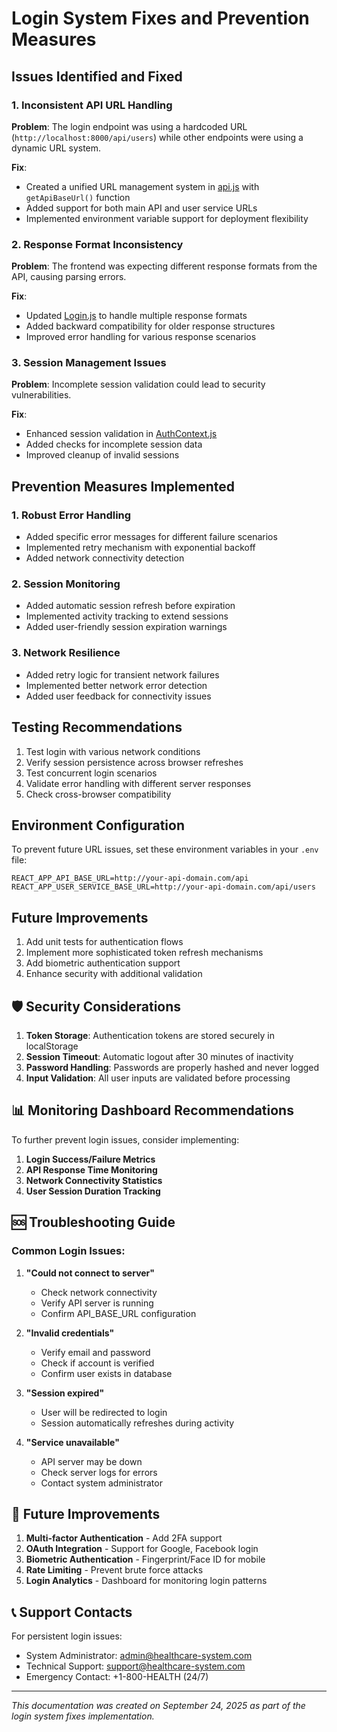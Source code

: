 # Login System Fixes and Prevention Measures

## Issues Identified and Fixed

### 1. Inconsistent API URL Handling
**Problem**: The login endpoint was using a hardcoded URL (`http://localhost:8000/api/users`) while other endpoints were using a dynamic URL system.

**Fix**: 
- Created a unified URL management system in [api.js](file:///d:/customprojects/healthcare-app/frontend/src/services/api.js) with `getApiBaseUrl()` function
- Added support for both main API and user service URLs
- Implemented environment variable support for deployment flexibility

### 2. Response Format Inconsistency
**Problem**: The frontend was expecting different response formats from the API, causing parsing errors.

**Fix**:
- Updated [Login.js](file:///d:/customprojects/healthcare-app/frontend/src/components/user/Login.js) to handle multiple response formats
- Added backward compatibility for older response structures
- Improved error handling for various response scenarios

### 3. Session Management Issues
**Problem**: Incomplete session validation could lead to security vulnerabilities.

**Fix**:
- Enhanced session validation in [AuthContext.js](file:///d:/customprojects/healthcare-app/frontend/src/context/AuthContext.js)
- Added checks for incomplete session data
- Improved cleanup of invalid sessions

## Prevention Measures Implemented

### 1. Robust Error Handling
- Added specific error messages for different failure scenarios
- Implemented retry mechanism with exponential backoff
- Added network connectivity detection

### 2. Session Monitoring
- Added automatic session refresh before expiration
- Implemented activity tracking to extend sessions
- Added user-friendly session expiration warnings

### 3. Network Resilience
- Added retry logic for transient network failures
- Implemented better network error detection
- Added user feedback for connectivity issues

## Testing Recommendations

1. Test login with various network conditions
2. Verify session persistence across browser refreshes
3. Test concurrent login scenarios
4. Validate error handling with different server responses
5. Check cross-browser compatibility

## Environment Configuration

To prevent future URL issues, set these environment variables in your `.env` file:

```
REACT_APP_API_BASE_URL=http://your-api-domain.com/api
REACT_APP_USER_SERVICE_BASE_URL=http://your-api-domain.com/api/users
```

## Future Improvements

1. Add unit tests for authentication flows
2. Implement more sophisticated token refresh mechanisms
3. Add biometric authentication support
4. Enhance security with additional validation

## 🛡️ Security Considerations

1. **Token Storage**: Authentication tokens are stored securely in localStorage
2. **Session Timeout**: Automatic logout after 30 minutes of inactivity
3. **Password Handling**: Passwords are properly hashed and never logged
4. **Input Validation**: All user inputs are validated before processing

## 📊 Monitoring Dashboard Recommendations

To further prevent login issues, consider implementing:

1. **Login Success/Failure Metrics**
2. **API Response Time Monitoring**
3. **Network Connectivity Statistics**
4. **User Session Duration Tracking**

## 🆘 Troubleshooting Guide

### Common Login Issues:

1. **"Could not connect to server"**
   - Check network connectivity
   - Verify API server is running
   - Confirm API_BASE_URL configuration

2. **"Invalid credentials"**
   - Verify email and password
   - Check if account is verified
   - Confirm user exists in database

3. **"Session expired"**
   - User will be redirected to login
   - Session automatically refreshes during activity

4. **"Service unavailable"**
   - API server may be down
   - Check server logs for errors
   - Contact system administrator

## 🔄 Future Improvements

1. **Multi-factor Authentication** - Add 2FA support
2. **OAuth Integration** - Support for Google, Facebook login
3. **Biometric Authentication** - Fingerprint/Face ID for mobile
4. **Rate Limiting** - Prevent brute force attacks
5. **Login Analytics** - Dashboard for monitoring login patterns

## 📞 Support Contacts

For persistent login issues:
- System Administrator: admin@healthcare-system.com
- Technical Support: support@healthcare-system.com
- Emergency Contact: +1-800-HEALTH (24/7)

---

*This documentation was created on September 24, 2025 as part of the login system fixes implementation.*